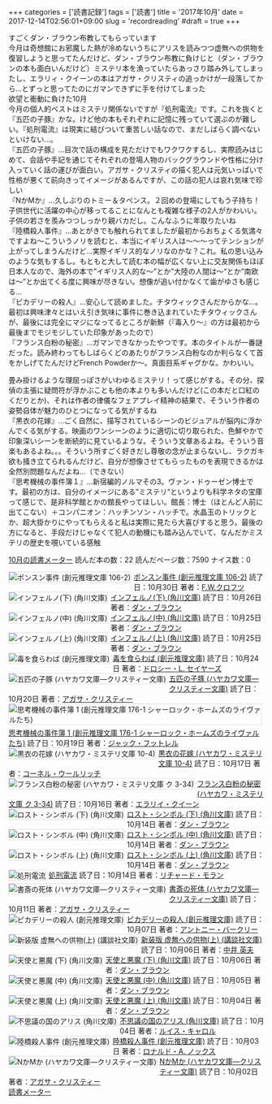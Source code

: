 +++
categories = ['読書記録']
tags = ['読書']
title = '2017年10月'
date = 2017-12-14T02:56:01+09:00
slug = 'recordreading'
#draft = true
+++

すごくダン・ブラウン布教してもらっています
<br>
今月は奇想館にお邪魔した熱が冷めないうちにアリスを読みつつ虚無への供物を復習しようと思ってたんだけど、ダン・ブラウン布教に負けじと（ダン・ブラウンの本も面白いんだけど）ミステリ本を漁っていたらあっさり踏み外してしまったし、エラリィ・クイーンの本はアガサ・クリスティの追っかけが一段落してから…とずっと思ってたのにガマンできずに手を付けてしまった
<br>
欲望と衝動に負けた10月
<br>
今月の個人的ベストはミステリ関係ないですが『処刑電流』です。これを抜くと『五匹の子豚』かな。けど他の本もそれぞれに記憶に残っていて選ぶのが難しい。『処刑電流』は現実に結びついて重苦しい話なので、まだしばらく調べないといけない…。
<br>
『五匹の子豚』…目次で話の構成を見ただけでもワクワクするし、実際読みはじめて、会話や手記を通じてそれぞれの登場人物のバックグラウンドや性格に分け入っていく話の運びが面白い。アガサ・クリスティの描く犯人は元気いっぱいで性格が悪くて前向きってイメージがあるんですが、この話の犯人は哀れ気味で珍しい
<br>
『NかMか』…久しぶりのトミー＆タペンス。２回めの登場にしてもう子持ち！子供世代に活躍の中心が移ってることになんとも複雑な様子の2人がかわいい。子供の若さを羨みつつしっかり親バカだし。こんなふうに年取りたいね
<br>
『陸橋殺人事件』…あとがきでも触れられてましたが最初からおちょくる気満々ですよね～こういうノリを読むと、本当にイギリス人は～～～ってテンションが上がってしまうんだけど…実際イギリス的なノリなのかな？これ。私の思い込みのような気もするし。もともと大して読む本の幅が広くない上に交友関係もほぼ日本人なので、海外の本で”イギリス人的な～”とか”大陸の人間は～“とか”南欧は～”とか出てくる度に興味が尽きない。想像が追い付かなくて歯がゆさも感じる…
<br>
『ピカデリーの殺人』…安心して読めました。チタウィックさんだからかな…。最初は興味津々とはいえ引き気味に事件に巻き込まれていたチタウィックさんが、最後には完全にマジになってるところが新鮮（『毒入り～』の方は最初から最後までモジモジしていた印象があったので）
<br>
『フランス白粉の秘密』…ガマンできなかったやつです。本のタイトルが一番謎だった。読み終わってもしばらくどのあたりがフランス白粉なのか判らなくて首をかしげてたんだけどFrench Powderか～。真面目系ギャグかな。かわいい。

畳み掛けるような理屈っぽさがいわゆるミステリ！って感じがする。その分、探偵の主張に疑問符が浮かぶことも他の本よりも多いんだけど(この本だと口紅のくだりとか)、それは作者の律儀なフェアプレイ精神の結果で、そういう作者の姿勢自体が魅力のひとつになってる気がするね
<br>
『黒衣の花嫁』…ごく自然に、描写されているシーンのビジュアルが脳内に浮かんでくる気がする。映画のワンシーンのように適切に切り取られた、色鮮やかで印象深いシーンを断続的に見ているような。そういう文章あるよね。そういう音楽もあるよね。。。そういう所すごく好きだし尊敬の念が止まらないし、ラクガキ欲も掻き立てられるんだけど、自分が想像させてもらったものを表現できるかは全然別問題なんだよね…（できない）
<br>
『思考機械の事件簿１』…新宿編的ノルマその3。ヴァン・ドゥーゼン博士です。最初の方は、自分のイメージにある”ミステリ“というよりも科学ネタの宝庫って感じで、是非科学館とかの館長やってほしい。館長：博士（ほとんど人前に出てこない）＋コンパニオン：ハッチンソン・ハッチで。水晶玉のトリックとか、超大掛かりにやってもらえると私は実際に見たら大喜びすると思う。最後の方になると、手段だけじゃなくて犯人の動機にも踏み込んでいて、なんだかミステリの歴史を覗いている感触
<br>

<a href="https://bookmeter.com/users/365033/summary/monthly">10月の読書メーター</a>
読んだ本の数：22
読んだページ数：7590
ナイス数：0

<a href="https://bookmeter.com/books/467003"><img style="margin: 0 5px 5px 0; border: 1px solid #dcdcdc;" src="https://images-na.ssl-images-amazon.com/images/I/5125k9pB8DL._SL75_.jpg" alt="ポンスン事件 (創元推理文庫 106-2)" align="left" /></a><a href="https://bookmeter.com/books/467003?title=%E3%83%9D%E3%83%B3%E3%82%B9%E3%83%B3%E4%BA%8B%E4%BB%B6+%28%E5%89%B5%E5%85%83%E6%8E%A8%E7%90%86%E6%96%87%E5%BA%AB+106-2%29">ポンスン事件 (創元推理文庫 106-2)</a>
読了日：10月30日 著者：<a href="https://bookmeter.com/search?keyword=F.W.%E3%82%AF%E3%83%AD%E3%83%95%E3%83%84">F.W.クロフツ</a><br clear="left" /><a href="https://bookmeter.com/books/10267697"><img style="margin: 0 5px 5px 0; border: 1px solid #dcdcdc;" src="https://images-na.ssl-images-amazon.com/images/I/51ytOlB5sXL._SL75_.jpg" alt="インフェルノ(下) (角川文庫)" align="left" /></a><a href="https://bookmeter.com/books/10267697?title=%E3%82%A4%E3%83%B3%E3%83%95%E3%82%A7%E3%83%AB%E3%83%8E%28%E4%B8%8B%29+%28%E8%A7%92%E5%B7%9D%E6%96%87%E5%BA%AB%29">インフェルノ(下) (角川文庫)</a>
読了日：10月26日 著者：<a href="https://bookmeter.com/search?keyword=%E3%83%80%E3%83%B3%E3%83%BB%E3%83%96%E3%83%A9%E3%82%A6%E3%83%B3">ダン・ブラウン</a><br clear="left" /><a href="https://bookmeter.com/books/10267698"><img style="margin: 0 5px 5px 0; border: 1px solid #dcdcdc;" src="https://images-na.ssl-images-amazon.com/images/I/51vqZwMFCvL._SL75_.jpg" alt="インフェルノ(中) (角川文庫)" align="left" /></a><a href="https://bookmeter.com/books/10267698?title=%E3%82%A4%E3%83%B3%E3%83%95%E3%82%A7%E3%83%AB%E3%83%8E%28%E4%B8%AD%29+%28%E8%A7%92%E5%B7%9D%E6%96%87%E5%BA%AB%29">インフェルノ(中) (角川文庫)</a>
読了日：10月25日 著者：<a href="https://bookmeter.com/search?keyword=%E3%83%80%E3%83%B3%E3%83%BB%E3%83%96%E3%83%A9%E3%82%A6%E3%83%B3">ダン・ブラウン</a><br clear="left" /><a href="https://bookmeter.com/books/10268242"><img style="margin: 0 5px 5px 0; border: 1px solid #dcdcdc;" src="https://images-na.ssl-images-amazon.com/images/I/516XzlaLs9L._SL75_.jpg" alt="インフェルノ(上) (角川文庫)" align="left" /></a><a href="https://bookmeter.com/books/10268242?title=%E3%82%A4%E3%83%B3%E3%83%95%E3%82%A7%E3%83%AB%E3%83%8E%28%E4%B8%8A%29+%28%E8%A7%92%E5%B7%9D%E6%96%87%E5%BA%AB%29">インフェルノ(上) (角川文庫)</a>
読了日：10月25日 著者：<a href="https://bookmeter.com/search?keyword=%E3%83%80%E3%83%B3%E3%83%BB%E3%83%96%E3%83%A9%E3%82%A6%E3%83%B3">ダン・ブラウン</a><br clear="left" /><a href="https://bookmeter.com/books/374060"><img style="margin: 0 5px 5px 0; border: 1px solid #dcdcdc;" src="https://images-na.ssl-images-amazon.com/images/I/51X1BSFSSSL._SL75_.jpg" alt="毒を食らわば (創元推理文庫)" align="left" /></a><a href="https://bookmeter.com/books/374060?title=%E6%AF%92%E3%82%92%E9%A3%9F%E3%82%89%E3%82%8F%E3%81%B0+%28%E5%89%B5%E5%85%83%E6%8E%A8%E7%90%86%E6%96%87%E5%BA%AB%29">毒を食らわば (創元推理文庫)</a>
読了日：10月24日 著者：<a href="https://bookmeter.com/search?keyword=%E3%83%89%E3%83%AD%E3%82%B7%E3%83%BC%E3%83%BBL.+%E3%82%BB%E3%82%A4%E3%83%A4%E3%83%BC%E3%82%BA">ドロシー・L. セイヤーズ</a><br clear="left" /><a href="https://bookmeter.com/books/915227"><img style="margin: 0 5px 5px 0; border: 1px solid #dcdcdc;" src="https://images-na.ssl-images-amazon.com/images/I/51lLSxgN4bL._SL75_.jpg" alt="五匹の子豚 (ハヤカワ文庫―クリスティー文庫)" align="left" /></a><a href="https://bookmeter.com/books/915227?title=%E4%BA%94%E5%8C%B9%E3%81%AE%E5%AD%90%E8%B1%9A+%28%E3%83%8F%E3%83%A4%E3%82%AB%E3%83%AF%E6%96%87%E5%BA%AB%E2%80%95%E3%82%AF%E3%83%AA%E3%82%B9%E3%83%86%E3%82%A3%E3%83%BC%E6%96%87%E5%BA%AB%29">五匹の子豚 (ハヤカワ文庫―クリスティー文庫)</a>
読了日：10月20日 著者：<a href="https://bookmeter.com/search?keyword=%E3%82%A2%E3%82%AC%E3%82%B5%E3%83%BB%E3%82%AF%E3%83%AA%E3%82%B9%E3%83%86%E3%82%A3%E3%83%BC">アガサ・クリスティー</a><br clear="left" /><a href="https://bookmeter.com/books/360714"><img style="margin: 0 5px 5px 0; border: 1px solid #dcdcdc;" src="https://images-na.ssl-images-amazon.com/images/I/51246QHCJSL._SL75_.jpg" alt="思考機械の事件簿 1 (創元推理文庫 176-1 シャーロック・ホームズのライヴァルたち)" align="left" /></a><a href="https://bookmeter.com/books/360714?title=%E6%80%9D%E8%80%83%E6%A9%9F%E6%A2%B0%E3%81%AE%E4%BA%8B%E4%BB%B6%E7%B0%BF+1+%28%E5%89%B5%E5%85%83%E6%8E%A8%E7%90%86%E6%96%87%E5%BA%AB+176-1+%E3%82%B7%E3%83%A3%E3%83%BC%E3%83%AD%E3%83%83%E3%82%AF%E3%83%BB%E3%83%9B%E3%83%BC%E3%83%A0%E3%82%BA%E3%81%AE%E3%83%A9%E3%82%A4%E3%83%B4%E3%82%A1%E3%83%AB%E3%81%9F%E3%81%A1%29">思考機械の事件簿 1 (創元推理文庫 176-1 シャーロック・ホームズのライヴァルたち)</a>
読了日：10月19日 著者：<a href="https://bookmeter.com/search?keyword=%E3%82%B8%E3%83%A3%E3%83%83%E3%82%AF%E3%83%BB%E3%83%95%E3%83%83%E3%83%88%E3%83%AC%E3%83%AB">ジャック・フットレル</a><br clear="left" /><a href="https://bookmeter.com/books/402172"><img style="margin: 0 5px 5px 0; border: 1px solid #dcdcdc;" src="https://images-na.ssl-images-amazon.com/images/I/4194On69k9L._SL75_.jpg" alt="黒衣の花嫁 (ハヤカワ・ミステリ文庫 10-4)" align="left" /></a><a href="https://bookmeter.com/books/402172?title=%E9%BB%92%E8%A1%A3%E3%81%AE%E8%8A%B1%E5%AB%81+%28%E3%83%8F%E3%83%A4%E3%82%AB%E3%83%AF%E3%83%BB%E3%83%9F%E3%82%B9%E3%83%86%E3%83%AA%E6%96%87%E5%BA%AB+10-4%29">黒衣の花嫁 (ハヤカワ・ミステリ文庫 10-4)</a>
読了日：10月17日 著者：<a href="https://bookmeter.com/search?keyword=%E3%82%B3%E3%83%BC%E3%83%8D%E3%83%AB%E3%83%BB%E3%82%A6%E3%83%BC%E3%83%AB%E3%83%AA%E3%83%83%E3%83%81">コーネル・ウールリッチ</a><br clear="left" /><a href="https://bookmeter.com/books/448481"><img style="margin: 0 5px 5px 0; border: 1px solid #dcdcdc;" src="https://images-na.ssl-images-amazon.com/images/I/51A6LkIdjZL._SL75_.jpg" alt="フランス白粉の秘密 (ハヤカワ・ミステリ文庫 ク 3-34)" align="left" /></a><a href="https://bookmeter.com/books/448481?title=%E3%83%95%E3%83%A9%E3%83%B3%E3%82%B9%E7%99%BD%E7%B2%89%E3%81%AE%E7%A7%98%E5%AF%86+%28%E3%83%8F%E3%83%A4%E3%82%AB%E3%83%AF%E3%83%BB%E3%83%9F%E3%82%B9%E3%83%86%E3%83%AA%E6%96%87%E5%BA%AB+%E3%82%AF+3-34%29">フランス白粉の秘密 (ハヤカワ・ミステリ文庫 ク 3-34)</a>
読了日：10月16日 著者：<a href="https://bookmeter.com/search?keyword=%E3%82%A8%E3%83%A9%E3%83%AA%E3%82%A4%E3%83%BB%E3%82%AF%E3%82%A4%E3%83%BC%E3%83%B3">エラリイ・クイーン</a><br clear="left" /><a href="https://bookmeter.com/books/5283982"><img style="margin: 0 5px 5px 0; border: 1px solid #dcdcdc;" src="https://images-na.ssl-images-amazon.com/images/I/51D6BlKt5xL._SL75_.jpg" alt="ロスト・シンボル (下) (角川文庫)" align="left" /></a><a href="https://bookmeter.com/books/5283982?title=%E3%83%AD%E3%82%B9%E3%83%88%E3%83%BB%E3%82%B7%E3%83%B3%E3%83%9C%E3%83%AB+%28%E4%B8%8B%29+%28%E8%A7%92%E5%B7%9D%E6%96%87%E5%BA%AB%29">ロスト・シンボル (下) (角川文庫)</a>
読了日：10月14日 著者：<a href="https://bookmeter.com/search?keyword=%E3%83%80%E3%83%B3%E3%83%BB%E3%83%96%E3%83%A9%E3%82%A6%E3%83%B3">ダン・ブラウン</a><br clear="left" /><a href="https://bookmeter.com/books/5283985"><img style="margin: 0 5px 5px 0; border: 1px solid #dcdcdc;" src="https://images-na.ssl-images-amazon.com/images/I/51YJ3AgE%2BKL._SL75_.jpg" alt="ロスト・シンボル (中) (角川文庫)" align="left" /></a><a href="https://bookmeter.com/books/5283985?title=%E3%83%AD%E3%82%B9%E3%83%88%E3%83%BB%E3%82%B7%E3%83%B3%E3%83%9C%E3%83%AB+%28%E4%B8%AD%29+%28%E8%A7%92%E5%B7%9D%E6%96%87%E5%BA%AB%29">ロスト・シンボル (中) (角川文庫)</a>
読了日：10月14日 著者：<a href="https://bookmeter.com/search?keyword=%E3%83%80%E3%83%B3%E3%83%BB%E3%83%96%E3%83%A9%E3%82%A6%E3%83%B3">ダン・ブラウン</a><br clear="left" /><a href="https://bookmeter.com/books/5283983"><img style="margin: 0 5px 5px 0; border: 1px solid #dcdcdc;" src="https://images-na.ssl-images-amazon.com/images/I/51gB1xfbL1L._SL75_.jpg" alt="ロスト・シンボル (上) (角川文庫)" align="left" /></a><a href="https://bookmeter.com/books/5283983?title=%E3%83%AD%E3%82%B9%E3%83%88%E3%83%BB%E3%82%B7%E3%83%B3%E3%83%9C%E3%83%AB+%28%E4%B8%8A%29+%28%E8%A7%92%E5%B7%9D%E6%96%87%E5%BA%AB%29">ロスト・シンボル (上) (角川文庫)</a>
読了日：10月14日 著者：<a href="https://bookmeter.com/search?keyword=%E3%83%80%E3%83%B3%E3%83%BB%E3%83%96%E3%83%A9%E3%82%A6%E3%83%B3">ダン・ブラウン</a><br clear="left" /><a href="https://bookmeter.com/books/56968"><img style="margin: 0 5px 5px 0; border: 1px solid #dcdcdc;" src="https://images-na.ssl-images-amazon.com/images/I/41EFZZMA7XL._SL75_.jpg" alt="処刑電流" align="left" /></a><a href="https://bookmeter.com/books/56968?title=%E5%87%A6%E5%88%91%E9%9B%BB%E6%B5%81">処刑電流</a>
読了日：10月14日 著者：<a href="https://bookmeter.com/search?keyword=%E3%83%AA%E3%83%81%E3%83%A3%E3%83%BC%E3%83%89%E3%83%BB%E3%83%A2%E3%83%A9%E3%83%B3">リチャード・モラン</a><br clear="left" /><a href="https://bookmeter.com/books/547236"><img style="margin: 0 5px 5px 0; border: 1px solid #dcdcdc;" src="https://images-na.ssl-images-amazon.com/images/I/51MPTN8RAPL._SL75_.jpg" alt="書斎の死体 (ハヤカワ文庫―クリスティー文庫)" align="left" /></a><a href="https://bookmeter.com/books/547236?title=%E6%9B%B8%E6%96%8E%E3%81%AE%E6%AD%BB%E4%BD%93+%28%E3%83%8F%E3%83%A4%E3%82%AB%E3%83%AF%E6%96%87%E5%BA%AB%E2%80%95%E3%82%AF%E3%83%AA%E3%82%B9%E3%83%86%E3%82%A3%E3%83%BC%E6%96%87%E5%BA%AB%29">書斎の死体 (ハヤカワ文庫―クリスティー文庫)</a>
読了日：10月11日 著者：<a href="https://bookmeter.com/search?keyword=%E3%82%A2%E3%82%AC%E3%82%B5%E3%83%BB%E3%82%AF%E3%83%AA%E3%82%B9%E3%83%86%E3%82%A3%E3%83%BC">アガサ・クリスティー</a><br clear="left" /><a href="https://bookmeter.com/books/21771"><img style="margin: 0 5px 5px 0; border: 1px solid #dcdcdc;" src="https://images-na.ssl-images-amazon.com/images/I/612Xh7PdicL._SL75_.jpg" alt="ピカデリーの殺人 (創元推理文庫)" align="left" /></a><a href="https://bookmeter.com/books/21771?title=%E3%83%94%E3%82%AB%E3%83%87%E3%83%AA%E3%83%BC%E3%81%AE%E6%AE%BA%E4%BA%BA+%28%E5%89%B5%E5%85%83%E6%8E%A8%E7%90%86%E6%96%87%E5%BA%AB%29">ピカデリーの殺人 (創元推理文庫)</a>
読了日：10月07日 著者：<a href="https://bookmeter.com/search?keyword=%E3%82%A2%E3%83%B3%E3%83%88%E3%83%8B%E3%83%BC%E3%83%BB%E3%83%90%E3%83%BC%E3%82%AF%E3%83%AA%E3%83%BC">アントニー・バークリー</a><br clear="left" /><a href="https://bookmeter.com/books/515247"><img style="margin: 0 5px 5px 0; border: 1px solid #dcdcdc;" src="https://images-na.ssl-images-amazon.com/images/I/51PH3PD7S6L._SL75_.jpg" alt="新装版 虚無への供物(上) (講談社文庫)" align="left" /></a><a href="https://bookmeter.com/books/515247?title=%E6%96%B0%E8%A3%85%E7%89%88+%E8%99%9A%E7%84%A1%E3%81%B8%E3%81%AE%E4%BE%9B%E7%89%A9%28%E4%B8%8A%29+%28%E8%AC%9B%E8%AB%87%E7%A4%BE%E6%96%87%E5%BA%AB%29">新装版 虚無への供物(上) (講談社文庫)</a>
読了日：10月06日 著者：<a href="https://bookmeter.com/search?keyword=%E4%B8%AD%E4%BA%95+%E8%8B%B1%E5%A4%AB">中井 英夫</a><br clear="left" /><a href="https://bookmeter.com/books/574148"><img style="margin: 0 5px 5px 0; border: 1px solid #dcdcdc;" src="https://images-na.ssl-images-amazon.com/images/I/41EiKjUCE0L._SL75_.jpg" alt="天使と悪魔 (下) (角川文庫)" align="left" /></a><a href="https://bookmeter.com/books/574148?title=%E5%A4%A9%E4%BD%BF%E3%81%A8%E6%82%AA%E9%AD%94+%28%E4%B8%8B%29+%28%E8%A7%92%E5%B7%9D%E6%96%87%E5%BA%AB%29">天使と悪魔 (下) (角川文庫)</a>
読了日：10月06日 著者：<a href="https://bookmeter.com/search?keyword=%E3%83%80%E3%83%B3%E3%83%BB%E3%83%96%E3%83%A9%E3%82%A6%E3%83%B3">ダン・ブラウン</a><br clear="left" /><a href="https://bookmeter.com/books/574149"><img style="margin: 0 5px 5px 0; border: 1px solid #dcdcdc;" src="https://images-na.ssl-images-amazon.com/images/I/41mh9VFTsKL._SL75_.jpg" alt="天使と悪魔 (中) (角川文庫)" align="left" /></a><a href="https://bookmeter.com/books/574149?title=%E5%A4%A9%E4%BD%BF%E3%81%A8%E6%82%AA%E9%AD%94+%28%E4%B8%AD%29+%28%E8%A7%92%E5%B7%9D%E6%96%87%E5%BA%AB%29">天使と悪魔 (中) (角川文庫)</a>
読了日：10月05日 著者：<a href="https://bookmeter.com/search?keyword=%E3%83%80%E3%83%B3%E3%83%BB%E3%83%96%E3%83%A9%E3%82%A6%E3%83%B3">ダン・ブラウン</a><br clear="left" /><a href="https://bookmeter.com/books/575753"><img style="margin: 0 5px 5px 0; border: 1px solid #dcdcdc;" src="https://images-na.ssl-images-amazon.com/images/I/51U7TH9yqCL._SL75_.jpg" alt="天使と悪魔 (上) (角川文庫)" align="left" /></a><a href="https://bookmeter.com/books/575753?title=%E5%A4%A9%E4%BD%BF%E3%81%A8%E6%82%AA%E9%AD%94+%28%E4%B8%8A%29+%28%E8%A7%92%E5%B7%9D%E6%96%87%E5%BA%AB%29">天使と悪魔 (上) (角川文庫)</a>
読了日：10月04日 著者：<a href="https://bookmeter.com/search?keyword=%E3%83%80%E3%83%B3%E3%83%BB%E3%83%96%E3%83%A9%E3%82%A6%E3%83%B3">ダン・ブラウン</a><br clear="left" /><a href="https://bookmeter.com/books/545575"><img style="margin: 0 5px 5px 0; border: 1px solid #dcdcdc;" src="https://images-na.ssl-images-amazon.com/images/I/51yB5s%2BWwcL._SL75_.jpg" alt="不思議の国のアリス (角川文庫)" align="left" /></a><a href="https://bookmeter.com/books/545575?title=%E4%B8%8D%E6%80%9D%E8%AD%B0%E3%81%AE%E5%9B%BD%E3%81%AE%E3%82%A2%E3%83%AA%E3%82%B9+%28%E8%A7%92%E5%B7%9D%E6%96%87%E5%BA%AB%29">不思議の国のアリス (角川文庫)</a>
読了日：10月04日 著者：<a href="https://bookmeter.com/search?keyword=%E3%83%AB%E3%82%A4%E3%82%B9%E3%83%BB%E3%82%AD%E3%83%A3%E3%83%AD%E3%83%AB">ルイス・キャロル</a><br clear="left" /><a href="https://bookmeter.com/books/14741"><img style="margin: 0 5px 5px 0; border: 1px solid #dcdcdc;" src="https://images-na.ssl-images-amazon.com/images/I/61J6BW9X5SL._SL75_.jpg" alt="陸橋殺人事件 (創元推理文庫)" align="left" /></a><a href="https://bookmeter.com/books/14741?title=%E9%99%B8%E6%A9%8B%E6%AE%BA%E4%BA%BA%E4%BA%8B%E4%BB%B6+%28%E5%89%B5%E5%85%83%E6%8E%A8%E7%90%86%E6%96%87%E5%BA%AB%29">陸橋殺人事件 (創元推理文庫)</a>
読了日：10月03日 著者：<a href="https://bookmeter.com/search?keyword=%E3%83%AD%E3%83%8A%E3%83%AB%E3%83%89%E3%83%BBA.+%E3%83%8E%E3%83%83%E3%82%AF%E3%82%B9">ロナルド・A. ノックス</a><br clear="left" /><a href="https://bookmeter.com/books/485691"><img style="margin: 0 5px 5px 0; border: 1px solid #dcdcdc;" src="https://images-na.ssl-images-amazon.com/images/I/51R2Y6FXBYL._SL75_.jpg" alt="NかMか (ハヤカワ文庫―クリスティー文庫)" align="left" /></a><a href="https://bookmeter.com/books/485691?title=N%E3%81%8BM%E3%81%8B+%28%E3%83%8F%E3%83%A4%E3%82%AB%E3%83%AF%E6%96%87%E5%BA%AB%E2%80%95%E3%82%AF%E3%83%AA%E3%82%B9%E3%83%86%E3%82%A3%E3%83%BC%E6%96%87%E5%BA%AB%29">NかMか (ハヤカワ文庫―クリスティー文庫)</a>
読了日：10月02日 著者：<a href="https://bookmeter.com/search?keyword=%E3%82%A2%E3%82%AC%E3%82%B5%E3%83%BB%E3%82%AF%E3%83%AA%E3%82%B9%E3%83%86%E3%82%A3%E3%83%BC">アガサ・クリスティー</a><br clear="left" /><a href="https://bookmeter.com/">読書メーター</a>

